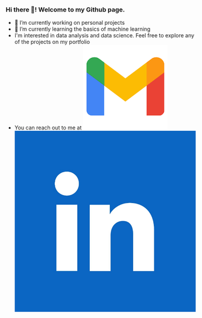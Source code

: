 ### Hi there 👋! Welcome to my Github page. 
<!--
**gfulham/gfulham** is a ✨ _special_ ✨ repository because its `README.md` (this file) appears on your GitHub profile.


-->
- 🔭 I’m currently working on personal projects
- 🌱 I’m currently learning the basics of machine learning
- I'm interested in data analysis and data science. Feel free to explore any of the projects on my portfolio
- You can reach out to me at [![gmail](images/gmail.png)](gregoryfulham@gmail.com) [![linkedin](images/linkedin.jpg)](linkedin.com/in/greg-fulham)